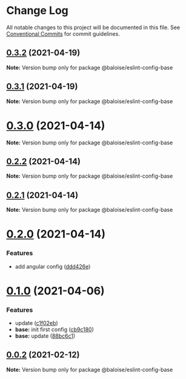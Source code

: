 # Change Log

All notable changes to this project will be documented in this file.
See [Conventional Commits](https://conventionalcommits.org) for commit guidelines.

## [0.3.2](https://github.com/baloise/eslint-config/compare/v0.3.1...v0.3.2) (2021-04-19)

**Note:** Version bump only for package @baloise/eslint-config-base





## [0.3.1](https://github.com/baloise/eslint-config/compare/v0.3.0...v0.3.1) (2021-04-19)

**Note:** Version bump only for package @baloise/eslint-config-base





# [0.3.0](https://github.com/baloise/eslint-config/compare/v0.2.2...v0.3.0) (2021-04-14)

**Note:** Version bump only for package @baloise/eslint-config-base





## [0.2.2](https://github.com/baloise/eslint-config/compare/v0.2.1...v0.2.2) (2021-04-14)

**Note:** Version bump only for package @baloise/eslint-config-base





## [0.2.1](https://github.com/baloise/eslint-config/compare/v0.2.0...v0.2.1) (2021-04-14)

**Note:** Version bump only for package @baloise/eslint-config-base





# [0.2.0](https://github.com/baloise/eslint-config/compare/v0.1.0...v0.2.0) (2021-04-14)


### Features

* add angular config ([ddd426e](https://github.com/baloise/eslint-config/commit/ddd426e641d64beaf0fe19b139b77fc31f85468a))





# [0.1.0](https://github.com/baloise/eslint-config/compare/v0.0.7...v0.1.0) (2021-04-06)


### Features

* update ([c1f02eb](https://github.com/baloise/eslint-config/commit/c1f02eb94286c0fed8572992fff41c368f1092a2))
* **base:** init first config ([cb9c180](https://github.com/baloise/eslint-config/commit/cb9c180edbae9a2e38a594bd9b71ea93dcdcc8bc))
* **base:** update ([88bc6c1](https://github.com/baloise/eslint-config/commit/88bc6c11ffa8dde8029eee7a745dfe1738b9c29b))





## [0.0.2](https://github.com/baloise/eslint-config/compare/v0.0.1...v0.0.2) (2021-02-12)

**Note:** Version bump only for package @baloise/eslint-config-base
